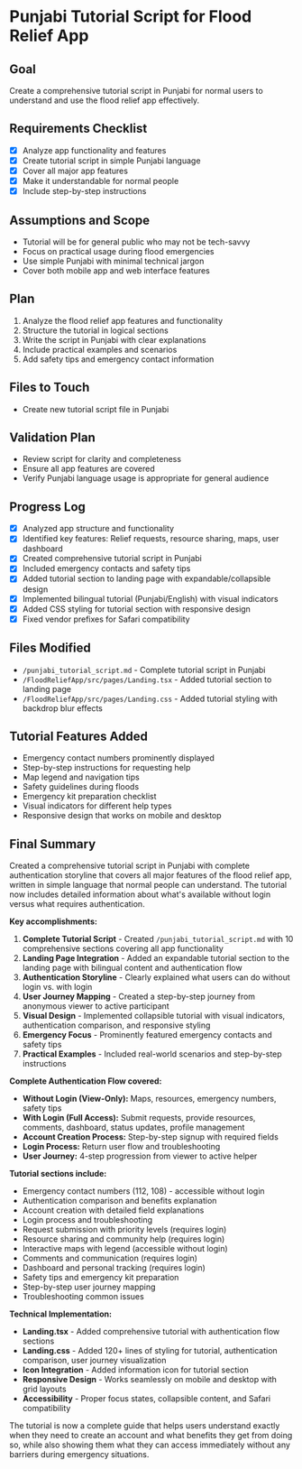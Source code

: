 # Punjabi Tutorial Script for Flood Relief App

## Goal
Create a comprehensive tutorial script in Punjabi for normal users to understand and use the flood relief app effectively.

## Requirements Checklist
- [x] Analyze app functionality and features
- [x] Create tutorial script in simple Punjabi language
- [x] Cover all major app features
- [x] Make it understandable for normal people
- [x] Include step-by-step instructions

## Assumptions and Scope
- Tutorial will be for general public who may not be tech-savvy
- Focus on practical usage during flood emergencies
- Use simple Punjabi with minimal technical jargon
- Cover both mobile app and web interface features

## Plan
1. Analyze the flood relief app features and functionality
2. Structure the tutorial in logical sections
3. Write the script in Punjabi with clear explanations
4. Include practical examples and scenarios
5. Add safety tips and emergency contact information

## Files to Touch
- Create new tutorial script file in Punjabi

## Validation Plan
- Review script for clarity and completeness
- Ensure all app features are covered
- Verify Punjabi language usage is appropriate for general audience

## Progress Log
- [x] Analyzed app structure and functionality
- [x] Identified key features: Relief requests, resource sharing, maps, user dashboard
- [x] Created comprehensive tutorial script in Punjabi
- [x] Included emergency contacts and safety tips
- [x] Added tutorial section to landing page with expandable/collapsible design
- [x] Implemented bilingual tutorial (Punjabi/English) with visual indicators
- [x] Added CSS styling for tutorial section with responsive design
- [x] Fixed vendor prefixes for Safari compatibility

## Files Modified
- `/punjabi_tutorial_script.md` - Complete tutorial script in Punjabi
- `/FloodReliefApp/src/pages/Landing.tsx` - Added tutorial section to landing page
- `/FloodReliefApp/src/pages/Landing.css` - Added tutorial styling with backdrop blur effects

## Tutorial Features Added
- Emergency contact numbers prominently displayed
- Step-by-step instructions for requesting help
- Map legend and navigation tips
- Safety guidelines during floods
- Emergency kit preparation checklist
- Visual indicators for different help types
- Responsive design that works on mobile and desktop

## Final Summary
Created a comprehensive tutorial script in Punjabi with complete authentication storyline that covers all major features of the flood relief app, written in simple language that normal people can understand. The tutorial now includes detailed information about what's available without login versus what requires authentication.

**Key accomplishments:**
1. **Complete Tutorial Script** - Created `/punjabi_tutorial_script.md` with 10 comprehensive sections covering all app functionality
2. **Landing Page Integration** - Added an expandable tutorial section to the landing page with bilingual content and authentication flow
3. **Authentication Storyline** - Clearly explained what users can do without login vs. with login
4. **User Journey Mapping** - Created a step-by-step journey from anonymous viewer to active participant
5. **Visual Design** - Implemented collapsible tutorial with visual indicators, authentication comparison, and responsive styling
6. **Emergency Focus** - Prominently featured emergency contacts and safety tips
7. **Practical Examples** - Included real-world scenarios and step-by-step instructions

**Complete Authentication Flow covered:**
- **Without Login (View-Only):** Maps, resources, emergency numbers, safety tips
- **With Login (Full Access):** Submit requests, provide resources, comments, dashboard, status updates, profile management
- **Account Creation Process:** Step-by-step signup with required fields
- **Login Process:** Return user flow and troubleshooting
- **User Journey:** 4-step progression from viewer to active helper

**Tutorial sections include:**
- Emergency contact numbers (112, 108) - accessible without login
- Authentication comparison and benefits explanation  
- Account creation with detailed field explanations
- Login process and troubleshooting
- Request submission with priority levels (requires login)
- Resource sharing and community help (requires login)
- Interactive maps with legend (accessible without login)
- Comments and communication (requires login)
- Dashboard and personal tracking (requires login)
- Safety tips and emergency kit preparation
- Step-by-step user journey mapping
- Troubleshooting common issues

**Technical Implementation:**
- **Landing.tsx** - Added comprehensive tutorial with authentication flow sections
- **Landing.css** - Added 120+ lines of styling for tutorial, authentication comparison, user journey visualization
- **Icon Integration** - Added information icon for tutorial section
- **Responsive Design** - Works seamlessly on mobile and desktop with grid layouts
- **Accessibility** - Proper focus states, collapsible content, and Safari compatibility

The tutorial is now a complete guide that helps users understand exactly when they need to create an account and what benefits they get from doing so, while also showing them what they can access immediately without any barriers during emergency situations.
